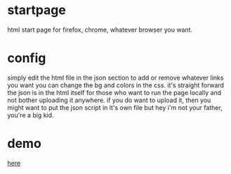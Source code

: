 # startpage
html start page for firefox, chrome, whatever browser you want.
# config
simply edit the html file in the json section to add or remove whatever links you want you can change the bg and colors in the css. it's straight forward
the json is in the html itself for those who want to run the page locally and not bother uploading it anywhere. if you do want to upload it, then you might want to
put the json script in it's own file but hey i'm not your father, you're a big kid.
# demo
<a href="https://rozodru.github.io/sp/index.html">here</a>

